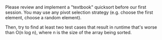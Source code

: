 Please review and implement a "textbook" quicksort before our first session.  You may use any pivot selection strategy (e.g. choose the first element, choose a random element).

Then, try to find at least two test cases that result in runtime that's worse than O(n log n), where n is the size of the array being sorted.
